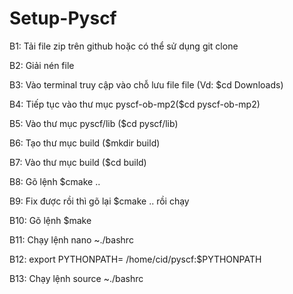 # Setup-Pyscf

B1: Tải file zip trên github hoặc có thể sử dụng git clone

B2: Giải nén file

B3: Vào terminal truy cập vào chỗ lưu file file (Vd: $cd Downloads)

B4: Tiếp tục vào thư mục pyscf-ob-mp2($cd pyscf-ob-mp2)

B5: Vào thư mục pyscf/lib ($cd pyscf/lib)

B6: Tạo thư mục build ($mkdir build)

B7: Vào thư mục build ($cd build)

B8: Gõ lệnh $cmake .. 

B9: Fix được rồi thì gõ lại $cmake .. rồi chạy

B10: Gõ lệnh $make

B11: Chạy lệnh nano ~./bashrc 

B12: export PYTHONPATH= /home/cid/pyscf:$PYTHONPATH

B13: Chạy lệnh source ~./bashrc
